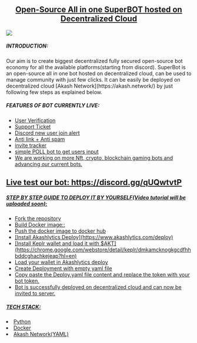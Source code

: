 <h2 align="center"><b><u>Open-Source All in one SuperBOT hosted on Decentralized Cloud</u></b></h2>
<u></u>

![](https://siasky.net/IADVBzekAnXn19BSB02WxIAKNtBcjRZOITyHs7r12E_6Vg)

<h5><b>INTRODUCTION:</b></h5>
<ins><u></u></ins>
Our aim is to create biggest decentralized fully secured open-source bot economy for all the available platforms(starting from discord).
SuperBot is an open-source all in one bot hosted on decentralized cloud, can be used to manage community with just few clicks. It can be easily be deployed on decentralized cloud [Akash Network](https://akash.network/) by just following few steps as explained below.

<h5><b>FEATURES OF BOT CURRENTLY LIVE:</b></h5>
<u>
<ul>
  <li>User Verification</li>
  <li>Support Ticket</li>
  <li>Discord new user join alert</li>
  <li>Anti link + Anti spam</li>
  <li>invite tracker</li>
  <li>simple POLL bot to get users input</li>
  <li>We are working on more Nft, crypto, blockchain gaming bots and advancing our current bots.</li>
</ul>
  
## Live test our bot: https://discord.gg/qUQwtvtP


<h5><b>STEP BY STEP GUIDE TO DEPLOY IT BY YOURSELF(Video tutorial will be uploaded soon):</b></h5>
<u>
<ul>
  <li>Fork the repository</li>
  <li>Build Docker image::</li>
  <li>Push the docker image to docker hub</li>
  <li> [Install Akashlytics Deploy](https://www.akashlytics.com/deploy) </li>
  <li> [Install Keplr wallet and load it with $AKT](https://chrome.google.com/webstore/detail/keplr/dmkamcknogkgcdfhhbddcghachkejeap?hl=en) </li>
  <li>Load your wallet in Akashlytics deploy</li>
  <li>Create Deployment with empty yaml file</li>
  <li>Copy paste the Deploy.yaml file content and replace the token with your bot token.</li>
  <li>Bot is successfully deployed on decentralized cloud and can now be invited to server.</li>
</ul>

<h5><b>TECH STACK:</b></h5>
<u>
  <li>Python</li>
  <li>Docker</li>
  <li>Akash Network(YAML)</li>



